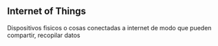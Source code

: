 ## Internet of Things

Dispositivos fisicos o cosas conectadas a internet de modo que pueden compartir, recopilar datos